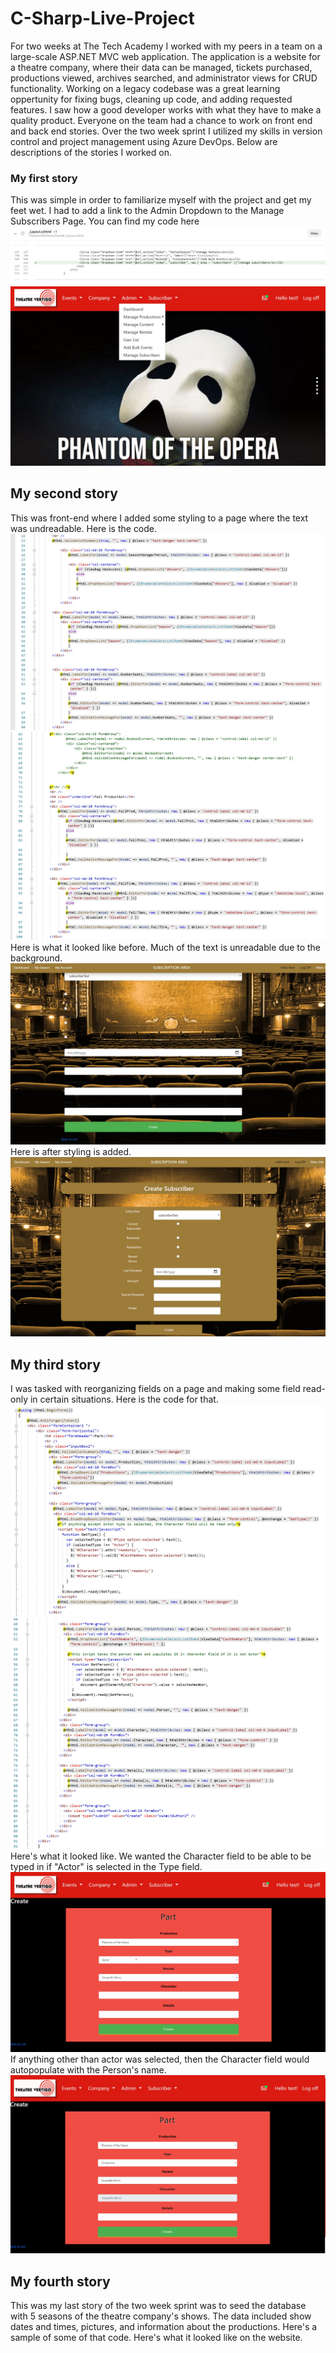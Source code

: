 # C-Sharp-Live-Project
For two weeks at The Tech Academy I worked with my peers in a team on a large-scale ASP.NET MVC web application. The application is a website for a theatre company, where their data can be managed, tickets purchased, productions viewed, archives searched, and administrator views for CRUD functionality. Working on a legacy codebase was a great learning oppertunity for fixing bugs, cleaning up code, and adding requested features. I saw how a good developer works with what they have to make a quality product. Everyone on the team had a chance to work on front end and back end stories. Over the two week sprint I utilized my skills in version control and project management using Azure DevOps.  Below are descriptions of the stories I worked on.

### **My first story** 
This was simple in order to familiarize myself with the project and get my feet wet.  I had to add a link to the Admin Dropdown to the Manage Subscribers Page.  You can find my code here ![Subscriber1](/subcriberindexlink3.jpg) ![Subscriber2](/subcriberindexlink2.jpg)

## **My second story** 
This was front-end where I added some styling to a page where the text was undreadable.  Here is the code. ![](/createsubscriberstyling4.jpg) ![](/createsubscriberstyling5.jpg)  Here is what it looked like before. Much of the text is unreadable due to the background. ![](/createsubscriberstyling2.jpg)  Here is after styling is added. ![](/createsubscriberstyling3.jpg)

## **My third story** 
I was tasked with reorganizing fields on a page and making some field read-only in certain situations.  Here is the code for that. ![](/partcreate1.jpg)  ![](/partcreate2.jpg) Here's what it looked like.  We wanted the Character field to be able to be typed in if "Actor" is selected in the Type field. ![](/partcreate4.jpg) If anything other than actor was selected, then the Character field would autopopulate with the Person's name. ![](/partcreate5.jpg)

## **My fourth story** 
This was my last story of the two week sprint was to seed the database with 5 seasons of the theatre company's shows.  The data included show dates and times, pictures, and information about the productions.  Here's a sample of some of that code.  Here's what it looked like on the website.
